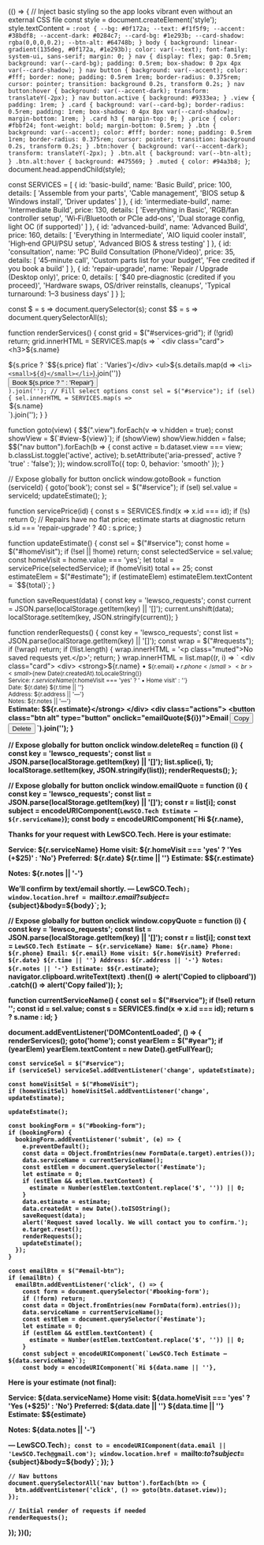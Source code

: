 (() => {
  // Inject basic styling so the app looks vibrant even without an external CSS file
  const style = document.createElement('style');
  style.textContent = `
    :root {
      --bg: #0f172a;
      --text: #f1f5f9;
      --accent: #38bdf8;
      --accent-dark: #0284c7;
      --card-bg: #1e293b;
      --card-shadow: rgba(0,0,0,0.2);
      --btn-alt: #64748b;
    }
    body {
      background: linear-gradient(135deg, #0f172a, #1e293b);
      color: var(--text);
      font-family: system-ui, sans-serif;
      margin: 0;
    }
    nav {
      display: flex;
      gap: 0.5rem;
      background: var(--card-bg);
      padding: 0.5rem;
      box-shadow: 0 2px 4px var(--card-shadow);
    }
    nav button {
      background: var(--accent);
      color: #fff;
      border: none;
      padding: 0.5rem 1rem;
      border-radius: 0.375rem;
      cursor: pointer;
      transition: background 0.2s, transform 0.2s;
    }
    nav button:hover {
      background: var(--accent-dark);
      transform: translateY(-2px);
    }
    nav button.active {
      background: #9333ea;
    }
    .view {
      padding: 1rem;
    }
    .card {
      background: var(--card-bg);
      border-radius: 0.5rem;
      padding: 1rem;
      box-shadow: 0 4px 8px var(--card-shadow);
      margin-bottom: 1rem;
    }
    .card h3 {
      margin-top: 0;
    }
    .price {
      color: #fbbf24;
      font-weight: bold;
      margin-bottom: 0.5rem;
    }
    .btn {
      background: var(--accent);
      color: #fff;
      border: none;
      padding: 0.5rem 1rem;
      border-radius: 0.375rem;
      cursor: pointer;
      transition: background 0.2s, transform 0.2s;
    }
    .btn:hover {
      background: var(--accent-dark);
      transform: translateY(-2px);
    }
    .btn.alt {
      background: var(--btn-alt);
    }
    .btn.alt:hover {
      background: #475569;
    }
    .muted {
      color: #94a3b8;
    }
  `;
  document.head.appendChild(style);

  const SERVICES = [
    {
      id: 'basic-build',
      name: 'Basic Build',
      price: 100,
      details: [
        'Assemble from your parts',
        'Cable management',
        'BIOS setup & Windows install',
        'Driver updates'
      ]
    },
    {
      id: 'intermediate-build',
      name: 'Intermediate Build',
      price: 130,
      details: [
        'Everything in Basic',
        'RGB/fan controller setup',
        'Wi‑Fi/Bluetooth or PCIe add‑ons',
        'Dual storage config, light OC (if supported)'
      ]
    },
    {
      id: 'advanced-build',
      name: 'Advanced Build',
      price: 160,
      details: [
        'Everything in Intermediate',
        'AIO liquid cooler install',
        'High‑end GPU/PSU setup',
        'Advanced BIOS & stress testing'
      ]
    },
    {
      id: 'consultation',
      name: 'PC Build Consultation (Phone/Video)',
      price: 35,
      details: [
        '45‑minute call',
        'Custom parts list for your budget',
        'Fee credited if you book a build'
      ]
    },
    {
      id: 'repair-upgrade',
      name: 'Repair / Upgrade (Desktop only)',
      price: 0,
      details: [
        '$40 pre‑diagnostic (credited if you proceed)',
        'Hardware swaps, OS/driver reinstalls, cleanups',
        'Typical turnaround: 1–3 business days'
      ]
    }
  ];

  const $ = s => document.querySelector(s);
  const $$ = s => document.querySelectorAll(s);

  function renderServices() {
    const grid = $("#services-grid");
    if (!grid) return;
    grid.innerHTML = SERVICES.map(s => `
      <div class="card">
        <h3>${s.name}</h3>
        <div class="price">${s.price ? `$${s.price} flat` : 'Varies'}</div>
        <ul>${s.details.map(d => `<li><small>${d}</small></li>`).join('')}</ul>
        <div class="section">
          <button class="btn" type="button" onclick="gotoBook('${s.id}')">Book ${s.price ? '' : 'Repair'}</button>
        </div>
      </div>
    `).join('');
    // Fill select options
    const sel = $("#service");
    if (sel) {
      sel.innerHTML = SERVICES.map(s => `<option value="${s.id}">${s.name}</option>`).join('');
    }
  }

  function goto(view) {
    $$(".view").forEach(v => v.hidden = true);
    const showView = $(`#view-${view}`);
    if (showView) showView.hidden = false;
    $$("nav button").forEach(b => {
      const active = b.dataset.view === view;
      b.classList.toggle('active', active);
      b.setAttribute('aria-pressed', active ? 'true' : 'false');
    });
    window.scrollTo({ top: 0, behavior: 'smooth' });
  }

  // Expose globally for button onclick
  window.gotoBook = function (serviceId) {
    goto('book');
    const sel = $("#service");
    if (sel) sel.value = serviceId;
    updateEstimate();
  };

  function servicePrice(id) {
    const s = SERVICES.find(x => x.id === id);
    if (!s) return 0;
    // Repairs have no flat price; estimate starts at diagnostic
    return s.id === 'repair-upgrade' ? 40 : s.price;
  }

  function updateEstimate() {
    const sel = $("#service");
    const home = $("#homeVisit");
    if (!sel || !home) return;
    const selectedService = sel.value;
    const homeVisit = home.value === 'yes';
    let total = servicePrice(selectedService);
    if (homeVisit) total += 25;
    const estimateElem = $("#estimate");
    if (estimateElem) estimateElem.textContent = `$${total}`;
  }

  function saveRequest(data) {
    const key = 'lewsco_requests';
    const current = JSON.parse(localStorage.getItem(key) || '[]');
    current.unshift(data);
    localStorage.setItem(key, JSON.stringify(current));
  }

  function renderRequests() {
    const key = 'lewsco_requests';
    const list = JSON.parse(localStorage.getItem(key) || '[]');
    const wrap = $("#requests");
    if (!wrap) return;
    if (!list.length) {
      wrap.innerHTML = '<p class="muted">No saved requests yet.</p>';
      return;
    }
    wrap.innerHTML = list.map((r, i) => `
      <div class="card">
        <div>
          <strong>${r.name}</strong> • <small>${r.email} • ${r.phone}</small><br>
          <small>${new Date(r.createdAt).toLocaleString()}</small><br>
          <small>Service: ${r.serviceName}${r.homeVisit === 'yes' ? ' • Home visit' : ''}</small><br>
          <small>Date: ${r.date} ${r.time || ''}</small><br>
          <small>Address: ${r.address || '—'}</small><br>
          <small>Notes: ${r.notes || '—'}</small><br>
          <strong>Estimate: $${r.estimate}</strong>
        </div>
        <div class="actions">
          <button class="btn alt" type="button" onclick="emailQuote(${i})">Email</button>
          <button class="btn alt" type="button" onclick="copyQuote(${i})">Copy</button>
          <button class="btn" type="button" onclick="deleteReq(${i})">Delete</button>
        </div>
      </div>
    `).join('');
  }

  // Expose globally for button onclick
  window.deleteReq = function (i) {
    const key = 'lewsco_requests';
    const list = JSON.parse(localStorage.getItem(key) || '[]');
    list.splice(i, 1);
    localStorage.setItem(key, JSON.stringify(list));
    renderRequests();
  };

  // Expose globally for button onclick
  window.emailQuote = function (i) {
    const key = 'lewsco_requests';
    const list = JSON.parse(localStorage.getItem(key) || '[]');
    const r = list[i];
    const subject = encodeURIComponent(`LewSCO.Tech Estimate — ${r.serviceName}`);
    const body = encodeURIComponent(`Hi ${r.name},

Thanks for your request with LewSCO.Tech. Here is your estimate:

Service: ${r.serviceName}
Home visit: ${r.homeVisit === 'yes' ? 'Yes (+$25)' : 'No'}
Preferred: ${r.date} ${r.time || ''}
Estimate: $${r.estimate}

Notes:
${r.notes || '-'}

We’ll confirm by text/email shortly. — LewSCO.Tech`);
    window.location.href = `mailto:${r.email}?subject=${subject}&body=${body}`;
  };

  // Expose globally for button onclick
  window.copyQuote = function (i) {
    const key = 'lewsco_requests';
    const list = JSON.parse(localStorage.getItem(key) || '[]');
    const r = list[i];
    const text = `LewSCO.Tech Estimate — ${r.serviceName}
Name: ${r.name}
Phone: ${r.phone}
Email: ${r.email}
Home visit: ${r.homeVisit}
Preferred: ${r.date} ${r.time || ''}
Address: ${r.address || '-'}
Notes: ${r.notes || '-'}
Estimate: $${r.estimate}`;
    navigator.clipboard.writeText(text)
      .then(() => alert('Copied to clipboard'))
      .catch(() => alert('Copy failed'));
  };

  function currentServiceName() {
    const sel = $("#service");
    if (!sel) return '';
    const id = sel.value;
    const s = SERVICES.find(x => x.id === id);
    return s ? s.name : id;
  }

  document.addEventListener('DOMContentLoaded', () => {
    renderServices();
    goto('home');
    const yearElem = $("#year");
    if (yearElem) yearElem.textContent = new Date().getFullYear();

    const serviceSel = $("#service");
    if (serviceSel) serviceSel.addEventListener('change', updateEstimate);

    const homeVisitSel = $("#homeVisit");
    if (homeVisitSel) homeVisitSel.addEventListener('change', updateEstimate);

    updateEstimate();

    const bookingForm = $("#booking-form");
    if (bookingForm) {
      bookingForm.addEventListener('submit', (e) => {
        e.preventDefault();
        const data = Object.fromEntries(new FormData(e.target).entries());
        data.serviceName = currentServiceName();
        const estElem = document.querySelector('#estimate');
        let estimate = 0;
        if (estElem && estElem.textContent) {
          estimate = Number(estElem.textContent.replace('$', '')) || 0;
        }
        data.estimate = estimate;
        data.createdAt = new Date().toISOString();
        saveRequest(data);
        alert('Request saved locally. We will contact you to confirm.');
        e.target.reset();
        renderRequests();
        updateEstimate();
      });
    }

    const emailBtn = $("#email-btn");
    if (emailBtn) {
      emailBtn.addEventListener('click', () => {
        const form = document.querySelector('#booking-form');
        if (!form) return;
        const data = Object.fromEntries(new FormData(form).entries());
        data.serviceName = currentServiceName();
        const estElem = document.querySelector('#estimate');
        let estimate = 0;
        if (estElem && estElem.textContent) {
          estimate = Number(estElem.textContent.replace('$', '')) || 0;
        }
        const subject = encodeURIComponent(`LewSCO.Tech Estimate — ${data.serviceName}`);
        const body = encodeURIComponent(`Hi ${data.name || ''},

Here is your estimate (not final):

Service: ${data.serviceName}
Home visit: ${data.homeVisit === 'yes' ? 'Yes (+$25)' : 'No'}
Preferred: ${data.date || ''} ${data.time || ''}
Estimate: $${estimate}

Notes:
${data.notes || '-'}

— LewSCO.Tech`);
        const to = encodeURIComponent(data.email || 'LewSCO.Tech@gmail.com');
        window.location.href = `mailto:${to}?subject=${subject}&body=${body}`;
      });
    }

    // Nav buttons
    document.querySelectorAll('nav button').forEach(btn => {
      btn.addEventListener('click', () => goto(btn.dataset.view));
    });

    // Initial render of requests if needed
    renderRequests();
  });
})();
